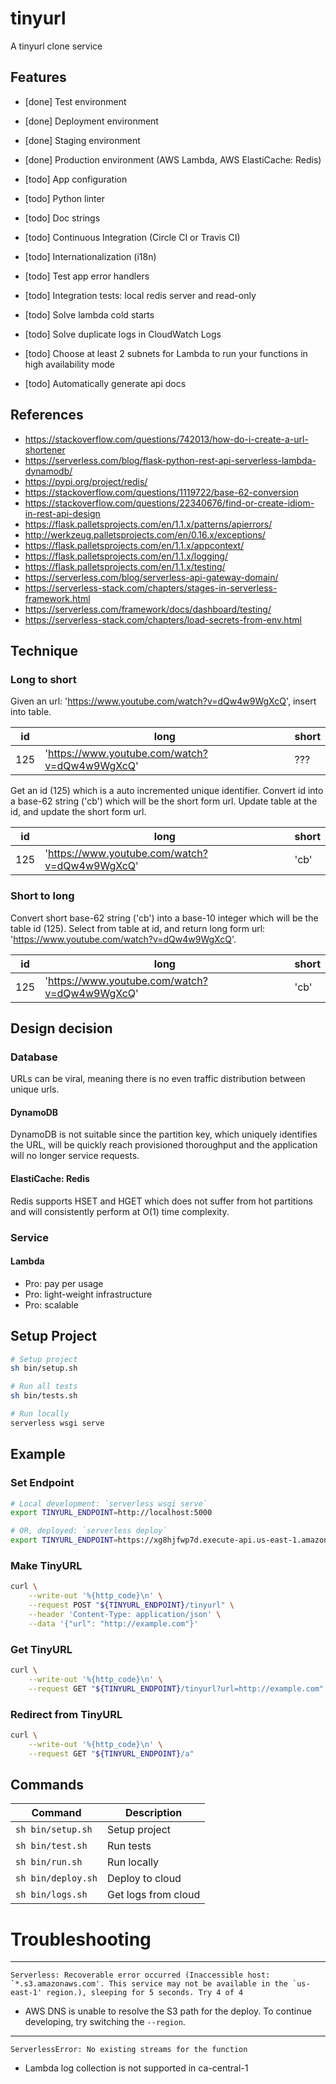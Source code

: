 # tinyurl
A tinyurl clone service

## Features
- [done] Test environment
- [done] Deployment environment
- [done] Staging environment
- [done] Production environment (AWS Lambda, AWS ElastiCache: Redis)

- [todo] App configuration
- [todo] Python linter
- [todo] Doc strings
- [todo] Continuous Integration (Circle CI or Travis CI)
- [todo] Internationalization (i18n)
- [todo] Test app error handlers
- [todo] Integration tests: local redis server and read-only
- [todo] Solve lambda cold starts
- [todo] Solve duplicate logs in CloudWatch Logs
- [todo] Choose at least 2 subnets for Lambda to run your functions in high availability mode
- [todo] Automatically generate api docs

## References
- https://stackoverflow.com/questions/742013/how-do-i-create-a-url-shortener
- https://serverless.com/blog/flask-python-rest-api-serverless-lambda-dynamodb/
- https://pypi.org/project/redis/
- https://stackoverflow.com/questions/1119722/base-62-conversion
- https://stackoverflow.com/questions/22340676/find-or-create-idiom-in-rest-api-design
- https://flask.palletsprojects.com/en/1.1.x/patterns/apierrors/
- http://werkzeug.palletsprojects.com/en/0.16.x/exceptions/
- https://flask.palletsprojects.com/en/1.1.x/appcontext/
- https://flask.palletsprojects.com/en/1.1.x/logging/
- https://flask.palletsprojects.com/en/1.1.x/testing/
- https://serverless.com/blog/serverless-api-gateway-domain/
- https://serverless-stack.com/chapters/stages-in-serverless-framework.html
- https://serverless.com/framework/docs/dashboard/testing/
- https://serverless-stack.com/chapters/load-secrets-from-env.html

## Technique

### Long to short

Given an url: 'https://www.youtube.com/watch?v=dQw4w9WgXcQ', insert into table.

|id|long|short|
|---|---|---|
|125|'https://www.youtube.com/watch?v=dQw4w9WgXcQ'|???|

Get an id (125) which is a auto incremented unique identifier.
Convert id into a base-62 string ('cb') which will be the short form url.
Update table at the id, and update the short form url.

|id|long|short|
|---|---|---|
|125|'https://www.youtube.com/watch?v=dQw4w9WgXcQ'|'cb'|

### Short to long

Convert short base-62 string ('cb') into a base-10 integer which will be the table id (125).
Select from table at id, and return long form url: 'https://www.youtube.com/watch?v=dQw4w9WgXcQ'.

|id|long|short|
|---|---|---|
|125|'https://www.youtube.com/watch?v=dQw4w9WgXcQ'|'cb'|

## Design decision

### Database
URLs can be viral, meaning there is no even traffic distribution between unique urls.

#### DynamoDB
DynamoDB is not suitable since the partition key, which uniquely identifies the URL, will be quickly reach provisioned thoroughput and the application will no longer service requests.

#### ElastiCache: Redis
Redis supports HSET and HGET which does not suffer from hot partitions and will consistently perform at O(1) time complexity.

### Service

#### Lambda
- Pro: pay per usage
- Pro: light-weight infrastructure
- Pro: scalable

## Setup Project
```bash
# Setup project
sh bin/setup.sh

# Run all tests
sh bin/tests.sh

# Run locally
serverless wsgi serve
```

## Example

### Set Endpoint
```bash
# Local development: `serverless wsgi serve`
export TINYURL_ENDPOINT=http://localhost:5000

# OR, deployed: `serverless deploy`
export TINYURL_ENDPOINT=https://xg8hjfwp7d.execute-api.us-east-1.amazonaws.com/development
```

### Make TinyURL
```bash
curl \
    --write-out '%{http_code}\n' \
    --request POST "${TINYURL_ENDPOINT}/tinyurl" \
    --header 'Content-Type: application/json' \
    --data '{"url": "http://example.com"}'
```

### Get TinyURL
```bash
curl \
    --write-out '%{http_code}\n' \
    --request GET "${TINYURL_ENDPOINT}/tinyurl?url=http://example.com"
```

### Redirect from TinyURL
```bash
curl \
    --write-out '%{http_code}\n' \
    --request GET "${TINYURL_ENDPOINT}/a"
```

## Commands

|Command|Description|
|---|---|
|`sh bin/setup.sh`|Setup project|
|`sh bin/test.sh`|Run tests|
|`sh bin/run.sh`|Run locally|
|`sh bin/deploy.sh`|Deploy to cloud|
|`sh bin/logs.sh`|Get logs from cloud|

# Troubleshooting

---
```Serverless: Recoverable error occurred (Inaccessible host: `*.s3.amazonaws.com'. This service may not be available in the `us-east-1' region.), sleeping for 5 seconds. Try 4 of 4```
- AWS DNS is unable to resolve the S3 path for the deploy. To continue developing, try switching the `--region`.

---
```ServerlessError: No existing streams for the function```
- Lambda log collection is not supported in ca-central-1